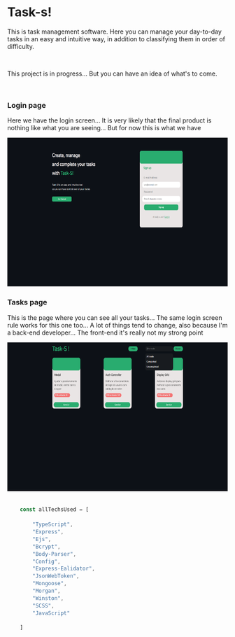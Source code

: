 <h1> Task-s! </h1>

<p>
    This is task management software. Here you can manage your day-to-day tasks in an easy and intuitive way, in addition to classifying them in order of difficulty.
</p>

<br>

<p>
This project is in progress... But you can have an idea of what's to come.
</p>

<br>

<h3> Login page </h3>

<p> Here we have the login screen... It is very likely that the final product is nothing like what you are seeing... But for now this is what we have </p>

<img src='./readme-images/sign_up_page.png' style='height: 340px'>

<br>

<h3> Tasks page </h3>

<p> This is the page where you can see all your tasks... The same login screen rule works for this one too... A lot of things tend to change, also because I'm a back-end developer... The front-end it's really not my strong point </p>

<img src='./readme-images/cards_page.png' style='height: 340px'>

<br>

```js
    
    const allTechsUsed = [

        "TypeScript",
        "Express",
        "Ejs",
        "Bcrypt",
        "Body-Parser",
        "Config",
        "Express-Ealidator",
        "JsonWebToken",
        "Mongoose",
        "Morgan",
        "Winston",
        "SCSS",
        "JavaScript"

    ]

```
